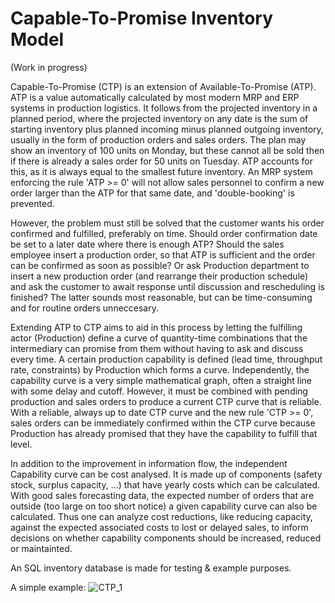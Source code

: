 # Capable-To-Promise Inventory Model

(Work in progress)

Capable-To-Promise (CTP) is an extension of Available-To-Promise (ATP). 
ATP is a value automatically calculated by most modern MRP and ERP systems in production logistics. It follows from the projected inventory in a planned period, where the projected inventory on any date is the sum of starting inventory plus planned incoming minus planned outgoing inventory, usually in the form of production orders and sales orders. The plan may show an inventory of 100 units on Monday, but these cannot all be sold then if there is already a sales order for 50 units on Tuesday. ATP accounts for this, as it is always equal to the smallest future inventory. An MRP system enforcing the rule 'ATP >= 0' will not allow sales personnel to confirm a new order larger than the ATP for that same date, and 'double-booking' is prevented. 

However, the problem must still be solved that the customer wants his order confirmed and fulfilled, preferably on time. Should order confirmation date be set to a later date where there is enough ATP? Should the sales employee insert a production order, so that ATP is sufficient and the order can be confirmed as soon as possible? Or ask Production department to insert a new production order (and rearrange their production schedule) and ask the customer to await response until discussion and rescheduling is finished? The latter sounds most reasonable, but can be time-consuming and for routine orders unneccesary. 

Extending ATP to CTP aims to aid in this process by letting the fulfilling actor (Production) define a curve of quantity-time combinations that the intermediary can promise from them without having to ask and discuss every time. A certain production capability is defined (lead time, throughput rate, constraints) by Production which forms a curve. Independently, the capability curve is a very simple mathematical graph, often a straight line with some delay and cutoff. However, it must be combined with pending production and sales orders to produce a current CTP curve that is reliable. With a reliable, always up to date CTP curve and the new rule 'CTP >= 0', sales orders can be immediately confirmed within the CTP curve because Production has already promised that they have the capability to fulfill that level. 

In addition to the improvement in information flow, the independent Capability curve can be cost analysed. It is made up of components (safety stock, surplus capacity, ...) that have yearly costs which can be calculated. With good sales forecasting data, the expected number of orders that are outside (too large on too short notice) a given capability curve can also be calculated. Thus one can analyze cost reductions, like reducing capacity, against the expected associated costs to lost or delayed sales, to inform decisions on whether capability components should be increased, reduced or maintainted. 

An SQL inventory database is made for testing & example purposes. 

A simple example: ![CTP_1](https://user-images.githubusercontent.com/56897399/215297919-00bb72d1-718a-4aee-93e2-6b3f5af06016.png)
